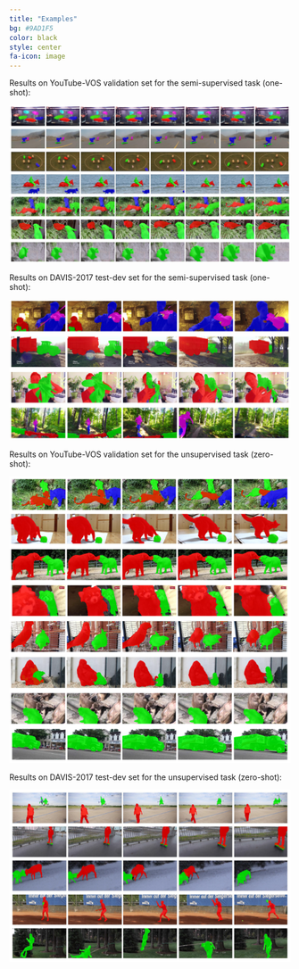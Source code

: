 ```yaml
---
title: "Examples"
bg: #9AD1F5
color: black
style: center
fa-icon: image
---
```


Results on YouTube-VOS validation set for the semi-supervised task (one-shot):

<img src="./assets/youtube-one-qualitative.png" alt="youtube-vos one shot"/>

Results on DAVIS-2017 test-dev set for the semi-supervised task (one-shot):

<img src="./assets/davis-one-qualitative.png" alt="davis one shot"/>

Results on YouTube-VOS validation set for the unsupervised task (zero-shot):

<img src="./assets/youtube-zero-qualitative.png" alt="youtube-vos zero shot"/>

Results on DAVIS-2017 test-dev set for the unsupervised task (zero-shot):

<img src="./assets/davis-zero-qualitative.png" alt="youtube-vos zero shot"/>

